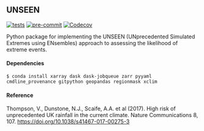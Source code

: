 ## UNSEEN

[![tests](https://github.com/AusClimateService/unseen/actions/workflows/tests.yml/badge.svg)](https://github.com/AusClimateService/unseen/actions/workflows/tests.yml)
[![pre-commit](https://github.com/AusClimateService/unseen/actions/workflows/pre-commit.yml/badge.svg)](https://github.com/AusClimateService/unseen/actions/workflows/pre-commit.yml)
[![Codecov](https://img.shields.io/codecov/c/gh/AusClimateService/unseen)](https://app.codecov.io/gh/AusClimateService/unseen)

Python package for implementing the UNSEEN (UNprecedented Simulated Extremes using ENsembles)
approach to assessing the likelihood of extreme events.

#### Dependencies

```
$ conda install xarray dask dask-jobqueue zarr pyyaml cmdline_provenance gitpython geopandas regionmask xclim
```

#### Reference

Thompson, V., Dunstone, N.J., Scaife, A.A. et al (2017).
High risk of unprecedented UK rainfall in the current climate.
Nature Communications 8, 107.
https://doi.org/10.1038/s41467-017-00275-3
